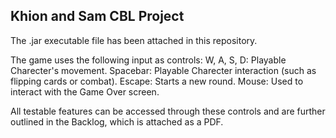 ## Khion and Sam CBL Project

The .jar executable file has been attached in this repository.

The game uses the following input as controls:
W, A, S, D: Playable Charecter's movement.
Spacebar: Playable Charecter interaction (such as flipping cards or combat).
Escape: Starts a new round.
Mouse: Used to interact with the Game Over screen.

All testable features can be accessed through these controls and are further outlined in the Backlog, which is attached as a PDF.